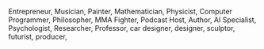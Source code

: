 Entrepreneur, Musician, Painter, Mathematician, Physicist, Computer Programmer, Philosopher, MMA Fighter, Podcast Host, Author, AI Specialist, Psychologist, Researcher, Professor, car designer, designer, sculptor, futurist, producer,  
